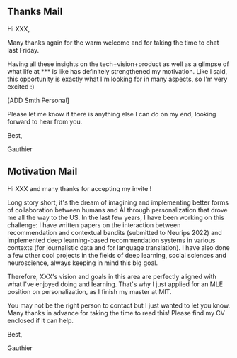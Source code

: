 ## Thanks Mail

Hi XXX,

Many thanks again for the warm welcome and for taking the time to chat last Friday.

Having all these insights on the tech+vision+product as well as a glimpse of what life at *** is like has definitely strengthened my motivation.
Like I said, this opportunity is exactly what I'm looking for in many aspects, so I'm very excited :)

[ADD Smth Personal]

Please let me know if there is anything else I can do on my end, looking forward to hear from you.

Best, 

Gauthier

## Motivation Mail

Hi XXX and many thanks for accepting my invite ! 

Long story short, it's the dream of imagining and implementing better forms of collaboration between humans and AI through personalization that drove me all the way to the US. In the last few years, I have been working on this challenge: I have written papers on the interaction between recommendation and contextual bandits (submitted to Neurips 2022) and implemented deep learning-based recommendation systems in various contexts (for journalistic data and for language translation). I have also done a few other cool projects in the fields of deep learning, social sciences and neuroscience, always keeping in mind this big goal. 

Therefore, XXX's vision and goals in this area are perfectly aligned with what I've enjoyed doing and learning. That's why I just applied for an MLE position on personalization, as I finish my master at MIT. 

You may not be the right person to contact but I just wanted to let you know. Many thanks in advance for taking the time to read this! Please find my CV enclosed if it can help. 

Best,

Gauthier
